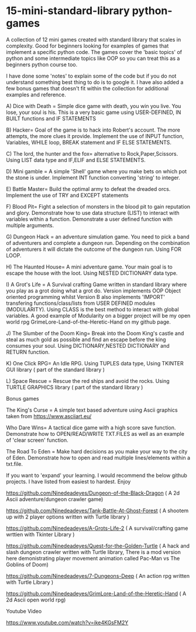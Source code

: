 # 15-mini-standard-library python-games

A collection of 12 mini games created with standard library that scales in complexity. Good for beginners looking for examples of games that implement a specific python code.
The games cover the 'basic topics' of python and some intermediate topics like OOP so you can treat this as a beginners python course too.    

I have done some 'notes' to explain some of the code but if you do not understand something best thing to do is to google it. I have also added a few bonus games that doesn't fit within the collection for additional examples and reference.  

A) Dice with Death = Simple dice game with death, you win you live. You lose, your soul is his. This is a very basic game using USER-DEFINED, IN BUILT functions and IF STATEMENTS  

B) Hacker= Goal of the game is to hack into Robert's account. The more attempts, the more clues it provide. Implement the use of INPUT function, Variables, WHILE loop, BREAK statement and IF ELSE STATEMENTS.

C) The lord, the hunter and the fox= alternative to Rock,Paper,Scissors. Using LIST data type and IF,ELIF and ELSE STATEMENTS.

D) Mini gamble = A simple 'Shell' game where you make bets on which pot the stone is under. Implement INT function converting 'string' to integer. 

E) Battle Master= Build the optimal army to defeat the dreaded orcs. Implement the use of TRY and EXCEPT statements

F) Blood Pit= Fight a selection of monsters in the blood pit to gain reputation and glory. Demonstrate how to use data structure (LIST) to interact with variables within a function. Demonstrate a user defined function with multiple arguments.  

G) Dungeon Hack  = an adventure simulation game. You need to pick a band of adventurers and complete a dungeon run. Depending on the combination of adventurers it will dictate the outcome of the dungeon run. Using FOR LOOP.

H) The Haunted House= A mini adventure game. Your main goal is to escape the house with the loot. Using NESTED DICTIONARY data type. 

I) A Grot's Life = A Survival crafting Game written in standard library where you play as a grot doing what a grot do. Version implements OOP Object oriented programming whilst Version B also implements 'IMPORT' transfering functions/class/lists from USER DEFINED modules (MODULARITY). Using CLASS is the best method to interact with global variables.
A good example of Modularity on a bigger project will be my open world rpg GrimeLore-Land-of-the-Heretic-Hand on my github page. 

J) The Slumber of the Doom King= Break into the Doom King's castle and steal as much gold as possible and find an escape before the king consumes your soul. Using DICTIONARY,NESTED DICTIONARY and RETURN function. 

K) One Click RPG= An Idle RPG. Using TUPLES data type, Using TKINTER GUI library ( part of the standard library )

L) Space Rescue = Rescue the red ships and avoid the rocks. Using TURTLE GRAPHICS library ( part of the standard library )

Bonus games 

The King's Curse = A simple text based adventure using Ascii graphics taken from  https://www.asciiart.eu/

Who Dare Wins= A tactical dice game with a high score save function. Demonstrate how to OPEN/READ/WRITE TXT.FILES as well as an example of 'clear screen' function.  

The Road To Eden = Make hard decisions as you make your way to the city of Eden. Demonstrate how to open and read multiple lines/elements within a txt.file.

If you want to 'expand' your learning. I would recommend the below github projects. I have listed from easiest to hardest. Enjoy 


https://github.com/Ninedeadeyes/Dungeon-of-the-Black-Dragon         ( A 2d Ascii adventure/dungeon crawler game) 

https://github.com/Ninedeadeyes/Tank-Battle-At-Ghost-Forest         ( A shootem up with 2 player options written with Turtle library ) 

https://github.com/Ninedeadeyes/A-Grots-Life-2                      ( A survival/crafting game wrttien with Tkinter Library ) 

https://github.com/Ninedeadeyes/Quest-for-the-Golden-Turtle         ( A hack and slash dungeon crawler written with Turtle library, There is a mod version here demonistrating player movement animation called Pac-Man vs The Goblins of Doom) 

https://github.com/Ninedeadeyes/7-Dungeons-Deep                     ( An action rpg written with Turtle Library  ) 

https://github.com/Ninedeadeyes/GrimLore-Land-of-the-Heretic-Hand  ( A 2d Ascii open world rpg) 


Youtube Video 

https://www.youtube.com/watch?v=ike4KGsFM2Y
        
